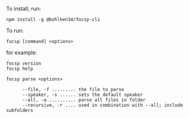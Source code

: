 To install, run:

`npm install -g @bohlken34/focsp-cli`

To run:

`focsp [command] <options>`

for example:
```
focsp version
focsp help

focsp parse <options>
      
      --file, -f ......... the file to parse
      --speaker, -s ...... sets the default speaker
      --all, -a .......... parse all files in folder
      --recursive, -r .... used in combination with --all; include subfolders
```
